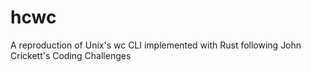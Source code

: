 # hcwc
A reproduction of Unix's wc CLI implemented with Rust following John Crickett's Coding Challenges

